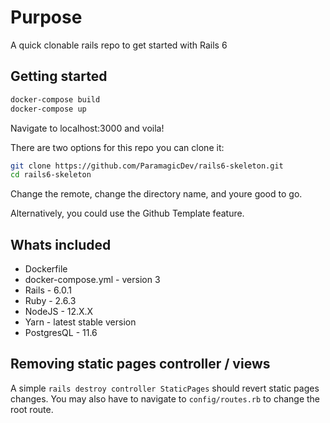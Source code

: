 # Purpose

A quick clonable rails repo to get started with Rails 6

## Getting started

```bash
docker-compose build
docker-compose up
```

Navigate to localhost:3000 and voila!

There are two options for this repo you can clone it:

```bash
git clone https://github.com/ParamagicDev/rails6-skeleton.git
cd rails6-skeleton
```

Change the remote, change the directory name, and youre good to go. <br>

Alternatively, you could use the Github Template feature.

## Whats included

- Dockerfile
- docker-compose.yml - version 3
- Rails - 6.0.1
- Ruby - 2.6.3
- NodeJS - 12.X.X
- Yarn - latest stable version
- PostgresQL - 11.6

## Removing static pages controller / views

A simple `rails destroy controller StaticPages` should revert static pages changes.
You may also have to navigate to `config/routes.rb` to change the root route.
